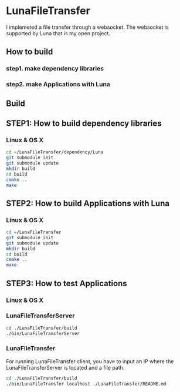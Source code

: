 # LunaFileTransfer
I implemeted a file transfer through a websocket. The websocket is supported by Luna that is my open project.

## How to build
### step1. make dependency libraries
### step2. make Applications with Luna

## Build
## STEP1: How to build dependency libraries
### Linux & OS X
```bash
cd ~/LunaFileTransfer/dependency/Luna
git submodule init
git submodule update
mkdir build
cd build
cmake ..
make
```

## STEP2: How to build Applications with Luna
### Linux & OS X
```bash
cd ~/LunaFileTransfer
git submodule init
git submodule update
mkdir build  
cd build
cmake ..
make
```

## STEP3: How to test Applications
### Linux & OS X

### LunaFileTransferServer
```bash
cd ./LunaFileTransfer/build
./bin/LunaFileTransferServer
```
### LunaFileTransfer
For running LunaFileTransfer client, you have to input an IP where the LunaFileTransferServer is located and a file path.

```bash
cd ./LunaFileTransfer/build
./bin/LunaFileTransfer localhost ./LunaFileTransfer/README.md
```
